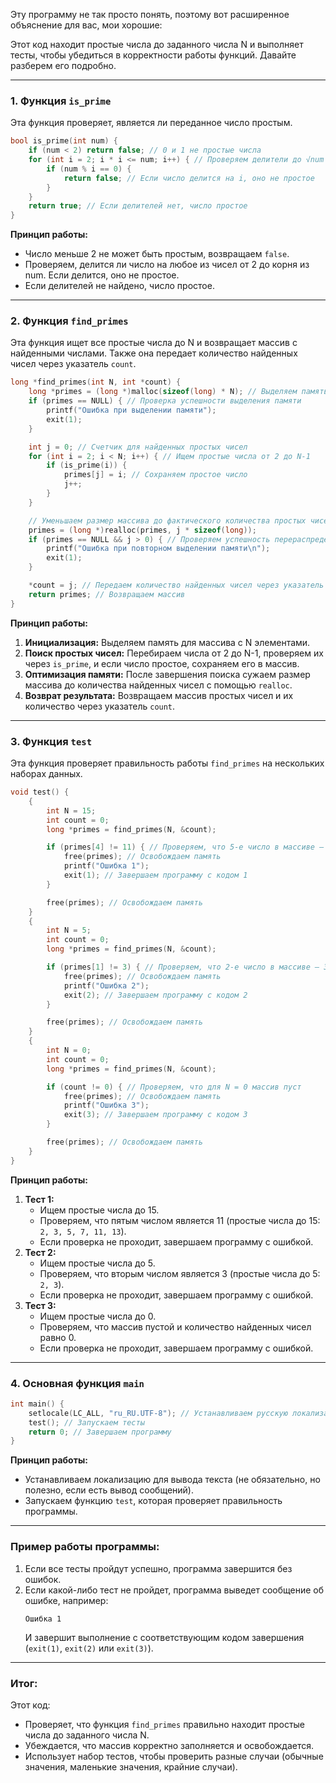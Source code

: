 Эту программу не так просто понять, поэтому вот расширенное объяснение для вас, мои хорошие:

Этот код находит простые числа до заданного числа N и выполняет тесты, чтобы убедиться в корректности работы функций. Давайте разберем его подробно.

---

### 1. **Функция `is_prime`**

Эта функция проверяет, является ли переданное число простым.

```c
bool is_prime(int num) {
    if (num < 2) return false; // 0 и 1 не простые числа
    for (int i = 2; i * i <= num; i++) { // Проверяем делители до √num
        if (num % i == 0) {
            return false; // Если число делится на i, оно не простое
        }
    }
    return true; // Если делителей нет, число простое
}
```

**Принцип работы:**
- Число меньше 2 не может быть простым, возвращаем `false`.
- Проверяем, делится ли число на любое из чисел от 2 до корня из num. Если делится, оно не простое.
- Если делителей не найдено, число простое.

---

### 2. **Функция `find_primes`**

Эта функция ищет все простые числа до N и возвращает массив с найденными числами. Также она передает количество найденных чисел через указатель `count`.

```c
long *find_primes(int N, int *count) {
    long *primes = (long *)malloc(sizeof(long) * N); // Выделяем память для массива
    if (primes == NULL) { // Проверка успешности выделения памяти
        printf("Ошибка при выделении памяти");
        exit(1);
    }

    int j = 0; // Счетчик для найденных простых чисел
    for (int i = 2; i < N; i++) { // Ищем простые числа от 2 до N-1
        if (is_prime(i)) {
            primes[j] = i; // Сохраняем простое число
            j++;
        }
    }

    // Уменьшаем размер массива до фактического количества простых чисел
    primes = (long *)realloc(primes, j * sizeof(long));
    if (primes == NULL && j > 0) { // Проверяем успешность перераспределения памяти
        printf("Ошибка при повторном выделении памяти\n");
        exit(1);
    }

    *count = j; // Передаем количество найденных чисел через указатель
    return primes; // Возвращаем массив
}
```

**Принцип работы:**
1. **Инициализация:** Выделяем память для массива с N элементами.
2. **Поиск простых чисел:** Перебираем числа от 2 до N-1, проверяем их через `is_prime`, и если число простое, сохраняем его в массив.
3. **Оптимизация памяти:** После завершения поиска сужаем размер массива до количества найденных чисел с помощью `realloc`.
4. **Возврат результата:** Возвращаем массив простых чисел и их количество через указатель `count`.

---

### 3. **Функция `test`**

Эта функция проверяет правильность работы `find_primes` на нескольких наборах данных. 

```c
void test() {
    {
        int N = 15;
        int count = 0;
        long *primes = find_primes(N, &count);

        if (primes[4] != 11) { // Проверяем, что 5-е число в массиве — 11
            free(primes); // Освобождаем память
            printf("Ошибка 1");
            exit(1); // Завершаем программу с кодом 1
        }

        free(primes); // Освобождаем память
    }
    {
        int N = 5;
        int count = 0;
        long *primes = find_primes(N, &count);

        if (primes[1] != 3) { // Проверяем, что 2-е число в массиве — 3
            free(primes); // Освобождаем память
            printf("Ошибка 2");
            exit(2); // Завершаем программу с кодом 2
        }

        free(primes); // Освобождаем память
    }
    {
        int N = 0;
        int count = 0;
        long *primes = find_primes(N, &count);

        if (count != 0) { // Проверяем, что для N = 0 массив пуст
            free(primes); // Освобождаем память
            printf("Ошибка 3");
            exit(3); // Завершаем программу с кодом 3
        }

        free(primes); // Освобождаем память
    }
}
```

**Принцип работы:**
1. **Тест 1:** 
   - Ищем простые числа до 15.
   - Проверяем, что пятым числом является 11 (простые числа до 15: `2, 3, 5, 7, 11, 13`).
   - Если проверка не проходит, завершаем программу с ошибкой.
2. **Тест 2:** 
   - Ищем простые числа до 5.
   - Проверяем, что вторым числом является 3 (простые числа до 5: `2, 3`).
   - Если проверка не проходит, завершаем программу с ошибкой.
3. **Тест 3:** 
   - Ищем простые числа до 0.
   - Проверяем, что массив пустой и количество найденных чисел равно 0.
   - Если проверка не проходит, завершаем программу с ошибкой.

---

### 4. **Основная функция `main`**

```c
int main() {
    setlocale(LC_ALL, "ru_RU.UTF-8"); // Устанавливаем русскую локализацию
    test(); // Запускаем тесты
    return 0; // Завершаем программу
}
```

**Принцип работы:**
- Устанавливаем локализацию для вывода текста (не обязательно, но полезно, если есть вывод сообщений).
- Запускаем функцию `test`, которая проверяет правильность программы.

---

### Пример работы программы:

1. Если все тесты пройдут успешно, программа завершится без ошибок.
2. Если какой-либо тест не пройдет, программа выведет сообщение об ошибке, например:
   ```
   Ошибка 1
   ```
   И завершит выполнение с соответствующим кодом завершения (`exit(1)`, `exit(2)` или `exit(3)`).

---

### Итог:
Этот код:
- Проверяет, что функция `find_primes` правильно находит простые числа до заданного числа N.
- Убеждается, что массив корректно заполняется и освобождается.
- Использует набор тестов, чтобы проверить разные случаи (обычные значения, маленькие значения, крайние случаи).